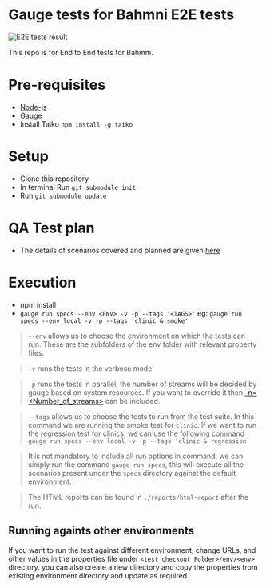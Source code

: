 # Gauge tests for Bahmni E2E tests

![E2E tests result](https://github.com/Bahmni/bahmni-e2e-tests/actions/workflows/main.yml/badge.svg?branch=main)

This repo is for End to End tests for Bahmni.

# Pre-requisites
* [Node-js](https://nodejs.org/en/)
* [Gauge](https://docs.gauge.org/getting_started/installing-gauge.html?os=macos&language=javascript&ide=vscode)
* Install Taiko `npm install -g taiko`

# Setup
* Clone this repository
* In terminal Run `git submodule init`
* Run `git submodule update`

# QA Test plan
* The details of scenarios covered and planned are given [here](https://bahmni.atlassian.net/wiki/spaces/BAH/pages/2813427741/QA+Automation+Testing)

# Execution
* npm install
* `gauge run specs --env <ENV> -v -p --tags '<TAGS>'`
eg: `gauge run specs --env local -v -p --tags 'clinic & smoke'`

> `--env` allows us to choose the environment on which the tests can run. These are the subfolders of the env folder with relevant property files.

> `-v` runs the tests in the verbose mode

> `-p` runs the tests in parallel, the number of streams will be decided by gauge based on system resources. 
If you want to override it then [-n=<Number_of_streams>](https://docs.gauge.org/execution.html?os=macos&language=javascript&ide=vscode#:~:text=data/uat.-,Parallel%20execution%C2%B6,-Specs%20can%20be) can be included.

> `--tags` allows us to choose the tests to run from the test suite. 
    In this command we are running the smoke test for `clinic`. 
    If we want to run the regression test for clinics, we can use the following command
    `gauge run specs --env local -v -p --tags 'clinic & regression'`

> It is not mandatory to include all run options in command, we can simply run the command `gauge run specs`, this will execute all the scenarios present under the `specs` directory against the default environment.
    
> The HTML reports can be found in `./reports/html-report` after the run.

## Running againts other environments
If you want to run the test against different environment, change URLs, and other values in the properties file under `<test checkout Folder>/env/<env>` directory. you can also create a new directory and copy the properties from existing environment directory and update as required.

